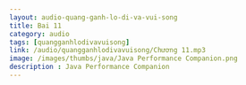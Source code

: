 ```yaml
---
layout: audio-quang-ganh-lo-di-va-vui-song
title: Bai 11
category: audio
tags: [quangganhlodivavuisong]
link: /audio/quangganhlodivavuisong/Chương 11.mp3 
image: /images/thumbs/java/Java Performance Companion.png
description : Java Performance Companion 
---
```












